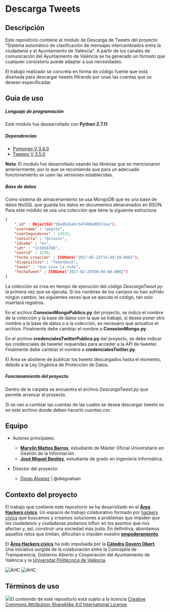 # Descarga Tweets


## Descripción

Este repositorio contiene el módulo de Descarga de Tweets  del  proyecto "Sistema automático de clasificación de mensajes intercambiados entre la ciudadanía y el Ayuntamiento de València". A partir de los canales de comunicación del Ayuntamiento de València se ha generado un formato que cualquier consistorio puede adaptar a sus necesidades.

El trabajo realizado se concreta en forma de código fuente  que  está diseñada para descargar tweets filtrando por unas  las cuentas que se deseen especificadar.


## Guía de uso

##### Lenguaje de programación
Este módulo fue desearrollado con **Python 2.7.11**

##### Dependencias

* [Pymongo V 3.4.0](https://api.mongodb.com/python/current/ "Pymongo 3.4.0")
* [Tweepy V 3.5.0](http://tweepy.readthedocs.io/en/v3.5.0/ "Tweepy V 3.5.0")

**Nota**: El modulo fue desarrollado usando las librerías que se mencionaron anteriormente, por lo que se recomienda  que para un adecuado funcionamiento se usen  las versiones establecidas.

##### Base de datos

Como sistema de almacenamiento se usa MongoDB que es una base de datos NoSQL que guarda los datos en documentos almacenados en BSON. Para este módulo se usa una colección que tiene la siguiente estructura:

```json
{
    "_id" : ObjectId("58adb1bebc54f400e09531ea"),
    "username" : "pepito",
    "userSeguidores" : 13532,
    "consulta" : "@vivons",
    "idioma" : "es",
    "idt" : "123456789",
    "userid" : 1234,
    "fecha_creacion" : ISODate("2017-02-22T15:40:19.000Z"),
    "dispositivo" : "TweetDeck",
    "tweet" : "Que viva la vida",
    "fechaTweet" : ISODate("2017-02-28T00:00:00.000Z")
}

```
La colección se crea en tiempo de ejecución del código _DescargaTweet.py_ la primera vez que se ejecuta. Si los nombres de los campos no han sufrido ningún cambio, las siguientes veces que se ejecute el código, tan solo insertará registros.

En el archivo **ConexionMongoPublico.py** del proyecto, se indica el nombre de la colección y la base de datos con la que se trabajó, si desea poner otro nombre a la base de datos o a la colección, es necesario que actualice el archivo. Finalmente debe cambiar  el nombre a  **ConexionMongo.py** .

En el archivo **credencialesTwitterPublico.py** del proyecto, se  debe indicar las credenciales de tweeter requeridas para acceder a la API de tweeter. Finalmente debe cambiar  el nombre a  **credencialesTwitter.py**.

El Àrea se abstiene de publicar los tweets descargados hasta el momento, debido a la Ley Orgánica de Protección de Datos.

##### Funcionamiento del proyecto

Dentro de la carpeta se encuentra el archivo _DescargaTweet.py_ que permite arrancar el proyecto.

Si se van a cambiar las cuentas de las cuales se desea descargar tweets es en este archivo donde deben hacerlo  _cuentas.csv_.


## Equipo
- Autores principales:  

  - **<a href="https://www.linkedin.com/in/marylin-mattos-a0a59b22/" target="_blank"> Marylin Mattos Barros</a>**, estudiante de Máster Oficial Universitario en Gestión de la Información
  - **<a href="https://github.com/xikoto" target="_blank">José Miguel Benítez</a>**, estudiante de grado en ingeniería Informática.


- Director del proyecto:
  - [Diego Álvarez](https://about.me/diegoalsan) | @diegoalsan


## Contexto del proyecto

El trabajo que contiene este repositorio se ha desarrollado en el [**Àrea Hackers cívics**](http://civichackers.cc). Un espacio de trabajo colaborativo formado por [hackers cívics](http://civichackers.webs.upv.es/conocenos/que-es-una-hacker-civicoa/) que buscamos y creamos soluciones a problemas que impiden que los ciudadanos y ciudadanas podamos influir en los asuntos que nos afectan y, así, construir una sociedad más justa. En definitiva, abordamos aquellos retos que limitan, dificultan o impiden nuestro [**empoderamiento**](http://civichackers.webs.upv.es/conocenos/una-aproximacion-al-concepto-de-empoderamiento/).

El [**Àrea Hackers cívics**](http://civichackers.cc) ha sido impulsada por la [**Cátedra Govern Obert**](http://www.upv.es/contenidos/CATGO/info/). Una iniciativa surgida de la colaboración entre la Concejalía de Transparencia, Gobierno Abierto y Cooperación del Ayuntamiento de València y la [Universitat Politècnica de València](http://www.upv.es).

![ÀHC](http://civichackers.webs.upv.es/wp-content/uploads/2017/02/Logo_CGO_web.png) ![ÀHC](http://civichackers.webs.upv.es/wp-content/uploads/2017/02/logo_AHC_web.png)



## Términos de uso

![](https://i.creativecommons.org/l/by-sa/4.0/88x31.png)El contenido de este repositorio está sujeto a la licencia [Creative Commons Attribution-ShareAlike 4.0 International License](https://creativecommons.org/licenses/by-sa/4.0/).
